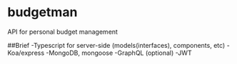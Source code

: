 # budgetman
API for personal budget management

##Brief
-Typescript for server-side (models(interfaces), components, etc)
-Koa/express
-MongoDB, mongoose
-GraphQL (optional)
-JWT
